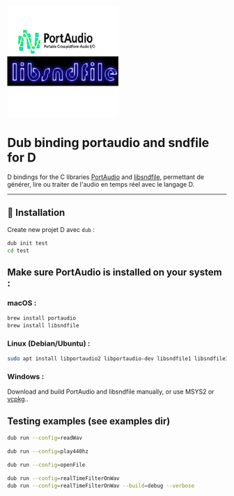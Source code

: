 ![Alt Text](img.png)

# Dub binding portaudio and sndfile for D

D bindings for the C libraries [PortAudio](http://www.portaudio.com/) and [libsndfile](http://www.mega-nerd.com/libsndfile/), permettant de générer, lire ou traiter de l'audio en temps réel avec le langage D.

---

## 🚀 Installation

Create new projet D avec `dub` :

```bash
dub init test
cd test
```

## Make sure PortAudio is installed on your system :

### macOS :
```bash
brew install portaudio
brew install libsndfile
```

### Linux (Debian/Ubuntu) :
```bash
sudo apt install libportaudio2 libportaudio-dev libsndfile1 libsndfile1-dev
```

### Windows :

Download and build PortAudio and libsndfile manually, or use MSYS2 or [vcpkg](https://vcpkg.io)..

## Testing examples (see examples dir)

```bash
dub run --config=readWav
```

```bash
dub run --config=play440hz
```

```bash
dub run --config=openFile
```

```bash
dub run --config=realTimeFilterOnWav
dub run --config=realTimeFilterOnWav --build=debug --verbose
```
